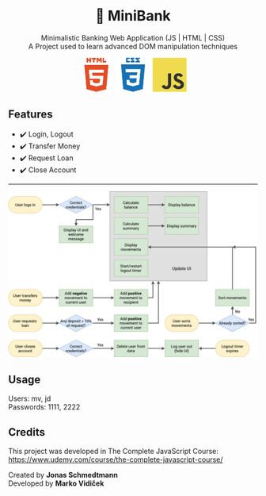 <br />
<div align="center">
<h1 align="center">🏦 MiniBank</h1>

  <p align="center">
    Minimalistic Banking Web Application (JS | HTML | CSS) <br/>
    A Project used to learn advanced DOM manipulation techniques
    <p align="center">
<img src="https://github.com/devicons/devicon/blob/master/icons/html5/html5-plain-wordmark.svg" alt="html5"  width="70" height="70"/>
<img src="https://github.com/devicons/devicon/blob/master/icons/css3/css3-plain-wordmark.svg" alt="css3" width="70" height="70"/>
<img src="https://github.com/devicons/devicon/blob/master/icons/javascript/javascript-original.svg" alt="javascript" width="70" height="70"/>
</p>
  </p>
</div>

## Features
- ✔️ Login, Logout
- ✔️ Transfer Money
- ✔️ Request Loan
- ✔️ Close Account

------------

<p align="center">
  <img src = "flowchart.png" width=700>
</p>

## Usage
Users: mv, jd <br/>
Passwords: 1111, 2222

## Credits
This project was developed in The Complete JavaScript Course:
https://www.udemy.com/course/the-complete-javascript-course/

Created by **Jonas Schmedtmann** <br/>
Developed by **Marko Vidiček**

<!-- MARKDOWN LINKS & IMAGES -->
[flowchart-screenshot]: flowchart.png

